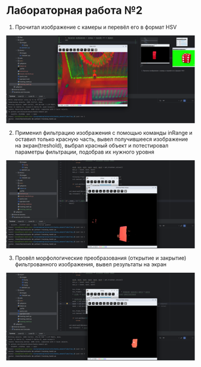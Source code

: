 # Лабораторная работа №2

1. Прочитал изображение с камеры и перевёл его в формат
HSV

![image](images/1.png)

2. Применил фильтрацию изображения с помощью команды
inRange и оставил только красную часть, вывел получившееся изображение
на экран(treshold), выбрал красный объект и потестировал параметры
фильтрации, подобрав их нужного уровня

![image](images/2.png)

3. Провёл морфологические преобразования (открытие и
закрытие) фильтрованного изображения, вывел результаты на экран

![image](images/3.png)

